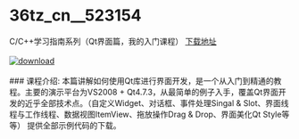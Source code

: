 # 36tz_cn__523154
C/C++学习指南系列（Qt界面篇，我的入门课程）
[下载地址](http://www.36tz.cn/article/523154 "下载地址")
<br/></br>[![download](http://36tz.cn/muke_img/2018_07_1-39-300x169.png "下载地址")](http://www.36tz.cn/article/523154 "下载地址")
<br/></br>### 课程介绍:
本篇讲解如何使用Qt库进行界面开发，是一个从入门到精通的教程。主要的演示平台为VS2008 + Qt4.7.3，从最简单的例子入手，覆盖Qt界面开发的近乎全部技术点。（自定义Widget、对话框、事件处理Singal & Slot、界面线程与工作线程、数据视图ItemView、拖放操作Drag & Drop、界面美化Qt Style等等） 提供全部示例代码的下载。


